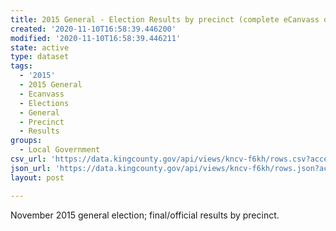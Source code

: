 ```yaml
---
title: 2015 General - Election Results by precinct (complete eCanvass dataset)
created: '2020-11-10T16:58:39.446200'
modified: '2020-11-10T16:58:39.446211'
state: active
type: dataset
tags:
  - '2015'
  - 2015 General
  - Ecanvass
  - Elections
  - General
  - Precinct
  - Results
groups:
  - Local Government
csv_url: 'https://data.kingcounty.gov/api/views/kncv-f6kh/rows.csv?accessType=DOWNLOAD'
json_url: 'https://data.kingcounty.gov/api/views/kncv-f6kh/rows.json?accessType=DOWNLOAD'
layout: post

---
```

November 2015 general election; final/official results by precinct.
